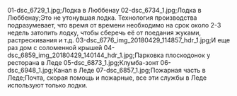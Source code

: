 01-dsc_6729_1.jpg;Лодка в Люббенау
02-dsc_6734_1.jpg;Лодка в Люббенау;Это не утонувшая лодка. Технология производства подразумевает, что время от времени необходимо на срок около 2-3 недель затопить лодку, чтобы сберечь её от поедания жуками, растрескивания и т.д.
03-dsc_6776_img_20180429_114857_hdr_1.jpg;И еще раз дом с соломенной крышей
04-dsc_6859_img_20180429_140144_hdr_1.jpg;Парковка плоскодонок у ресторана в Леде
05-dsc_6873_1.jpg;Клумба-зонт
06-dsc_6948_1.jpg;Канал в Леде
07-dsc_6857_1.jpg;Пожарная часть в Леде;Почта, скорая помощь и пожарные, все эти службы в Леде используют только лодки.